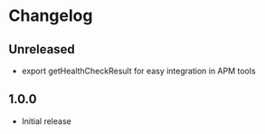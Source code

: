 # Changelog

## Unreleased
 - export getHealthCheckResult for easy integration in APM tools

## 1.0.0
 - Initial release
